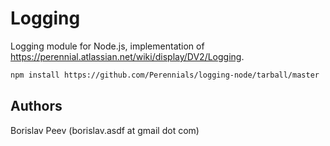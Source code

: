 Logging
=======
Logging module for Node.js, implementation of <https://perennial.atlassian.net/wiki/display/DV2/Logging>.

```sh
npm install https://github.com/Perennials/logging-node/tarball/master
```


Authors
-------
Borislav Peev (borislav.asdf at gmail dot com)